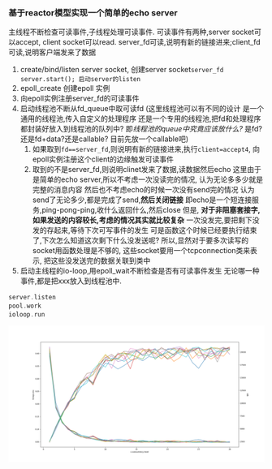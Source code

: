 

### 基于reactor模型实现一个简单的echo server

主线程不断检查可读事件,子线程处理可读事件.
可读事件有两种,server socket可以accept, client socket可以read.
server_fd可读,说明有新的链接进来;client_fd可读,说明客户端发来了数据

1. create/bind/listen server socket, 创建server socket`server_fd`
`server.start(); 启动server的listen`
2. epoll_create 创建epoll 实例
3. 向epoll实例注册server_fd的可读事件
4. 启动线程池不断从fd_queue中取可读fd
(这里线程池可以有不同的设计
是一个通用的线程池,传入自定义的处理程序
还是一个专用的线程池,把fd和处理程序都封装好放入到线程池的队列中?
即*线程池的queue中究竟应该放什么?*
是fd?还是fd+data?还是callable?
目前先放一个callable吧)
    1. 如果取到`fd==server_fd`,则说明有新的链接进来,执行`client=accept4`,
    向epoll实例注册这个client的边缘触发可读事件
    2. 取到的不是server_fd,则说明clinet发来了数据,读数据然后echo
    这里由于是简单的echo server,所以不考虑一次没读完的情况,
    认为无论多多少就是完整的消息内容
    然后也不考虑echo的时候一次没有send完的情况
    认为send了无论多少,都是完成了send,**然后关闭链接**
    即echo是一个短连接服务,ping-pong-ping,收什么返回什么,然后close
    但是,
    **对于非阻塞套接字,如果发送的内容较长,考虑的情况其实就比较复杂**
    一次没发完,要把剩下没发的存起来,等待下次可写事件的发生
    可是函数这个时候已经要执行结束了,下次怎么知道这次剩下什么没发送呢?
    所以,显然对于要多次读写的socket用函数处理是不够的,
    这些socket要用一个tcpconnection类来表示,
    把这些没发送完的数据关联到类中
5. 启动主线程的io-loop,用epoll_wait不断检查是否有可读事件发生
无论哪一种事件,都是把xxx放入到线程池中.


```c
server.listen
pool.work
ioloop.run
```

![bechamrk_result](Figure_1.png)
